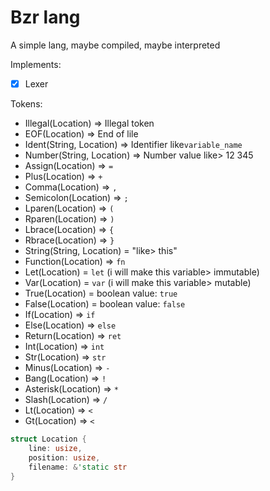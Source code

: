 # Bzr lang

A simple lang, maybe compiled, maybe interpreted

Implements: <br>
- [x] Lexer

Tokens:
- Illegal(Location) => Illegal token 
- EOF(Location) => End of lile 
- Ident(String, Location) => Identifier like`variable_name` 
- Number(String, Location) => Number value like> 12 345 
- Assign(Location) => `=` 
- Plus(Location) => `+` 
- Comma(Location) => `,` 
- Semicolon(Location) => `;` 
- Lparen(Location) => `(` 
- Rparen(Location) => `)` 
- Lbrace(Location) => `{` 
- Rbrace(Location) => `}` 
- String(String, Location) = "like> this" 
- Function(Location) =>  `fn` 
- Let(Location) = `let` (i will make this variable> immutable) 
- Var(Location) = `var` (i will make this variable> mutable) 
- True(Location) = boolean value: `true` 
- False(Location) = boolean value: `false` 
- If(Location) => `if` 
- Else(Location) =>  `else` 
- Return(Location) =>  `ret` 
- Int(Location) =>  `int` 
- Str(Location) =>  `str` 
- Minus(Location) => `-` 
- Bang(Location) => `!` 
- Asterisk(Location) => `*` 
- Slash(Location) => `/` 
- Lt(Location) => `<` 
- Gt(Location) => `<` 

```rust
struct Location {
    line: usize,
    position: usize,
    filename: &'static str
}
```